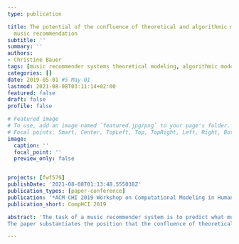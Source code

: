 ```yaml
---
type: publication

title: The potential of the confluence of theoretical and algorithmic modeling in
  music recommendation
subtitle: ''
summary: ''
authors:
- Christine Bauer
tags: [music recommender systems theoretical modeling, algorithmic modeling]
categories: []
date: 2019-05-01 #5 May-01
lastmod: 2021-08-08T03:11:14+02:00
featured: false
draft: false
profile: false

# Featured image
# To use, add an image named `featured.jpg/png` to your page's folder.
# Focal points: Smart, Center, TopLeft, Top, TopRight, Left, Right, BottomLeft, Bottom, BottomRight.
image:
  caption: ''
  focal_point: ''
  preview_only: false


projects: [fwf579]
publishDate: '2021-08-08T01:13:48.555038Z'
publication_types: [paper-conference]
publication: '*ACM CHI 2019 Workshop on Computational Modeling in Human-Computer Interaction*'
publication_short: CompHCI 2019

abstract: 'The task of a music recommender system is to predict what music item a particular user would like to listen to next. This position paper discusses the main challenges of the music preference prediction task: the lack of information on the many contextual factors influencing a user’s music preferences in existing open datasets, the lack of clarity of what the right choice of music is and whether a right choice exists at all; the multitude of criteria (beyond accuracy) that have to be met for a “good” music item recommendation; and the need for explanations on relationships to identify (and potentially counteract) unwanted biases in recommendation approaches.
The paper substantiates the position that the confluence of theoretical modeling (which seeks to explain behaviors) and algorithmic modeling (which seeks to predict behaviors) seems to be an effective avenue to take in computational modeling for music recommender systems.'

---
```

